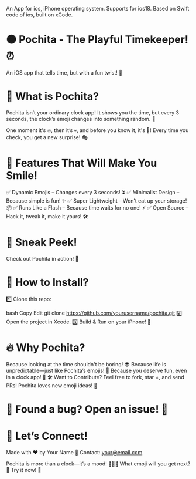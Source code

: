 An App for ios, iPhone operating system. Supports for ios18. Based on Swift code of ios, built on xCode.
# 🟠 Pochita - The Playful Timekeeper! ⏰
An iOS app that tells time, but with a fun twist! 🎉


# 🧐 What is Pochita?
Pochita isn’t your ordinary clock app! It shows you the time, but every 3 seconds, the clock’s emoji changes into something random. 🤩

One moment it's 🔥, then it’s 💀, and before you know it, it's 🐸! Every time you check, you get a new surprise! 🎭

# 🎈 Features That Will Make You Smile!
✅ Dynamic Emojis – Changes every 3 seconds! ⏳
✅ Minimalist Design – Because simple is fun! ✨
✅ Super Lightweight – Won’t eat up your storage! 📦
✅ Runs Like a Flash – Because time waits for no one! ⚡
✅ Open Source – Hack it, tweak it, make it yours! 🛠

# 🎥 Sneak Peek!
Check out Pochita in action! 👀

# 🚀 How to Install?
1️⃣ Clone this repo:

bash
Copy
Edit
git clone https://github.com/yourusername/pochita.git
2️⃣ Open the project in Xcode.
3️⃣ Build & Run on your iPhone! 📱

# 🔥 Why Pochita?
Because looking at the time shouldn't be boring! 😎
Because life is unpredictable—just like Pochita’s emojis! 🌈
Because you deserve fun, even in a clock app! 🎉
🛠 Want to Contribute?
Feel free to fork, star ⭐, and send PRs! Pochita loves new emoji ideas! 🤗

# 📮 Found a bug? Open an issue! 🐛

# 🎉 Let’s Connect!
Made with ❤️ by Your Name
📧 Contact: your@email.com

Pochita is more than a clock—it’s a mood! 🧡💙💜
What emoji will you get next? 👀 Try it now! 🚀
